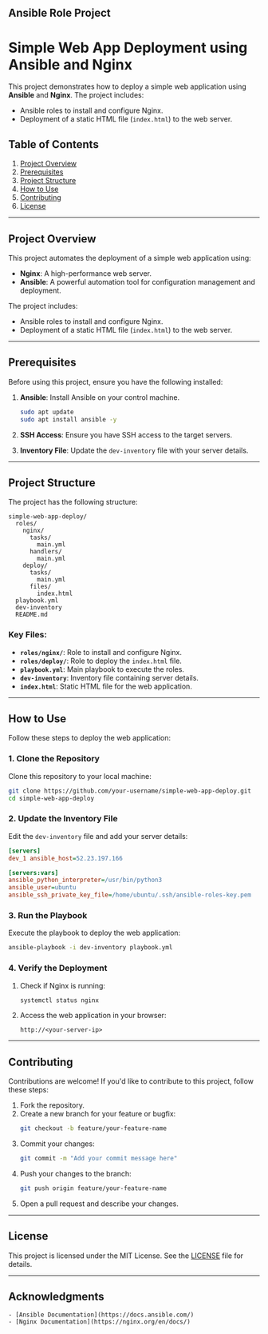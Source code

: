 

## **Ansible Role Project**

# Simple Web App Deployment using Ansible and Nginx

This project demonstrates how to deploy a simple web application using **Ansible** and **Nginx**. The project includes:
- Ansible roles to install and configure Nginx.
- Deployment of a static HTML file (`index.html`) to the web server.

## Table of Contents

1. [Project Overview](#project-overview)
2. [Prerequisites](#prerequisites)
3. [Project Structure](#project-structure)
4. [How to Use](#how-to-use)
5. [Contributing](#contributing)
6. [License](#license)

---

## Project Overview

This project automates the deployment of a simple web application using:
- **Nginx**: A high-performance web server.
- **Ansible**: A powerful automation tool for configuration management and deployment.

The project includes:
- Ansible roles to install and configure Nginx.
- Deployment of a static HTML file (`index.html`) to the web server.

---

## Prerequisites

Before using this project, ensure you have the following installed:

1. **Ansible**: Install Ansible on your control machine.
   ```bash
   sudo apt update
   sudo apt install ansible -y
   ```

2. **SSH Access**: Ensure you have SSH access to the target servers.

3. **Inventory File**: Update the `dev-inventory` file with your server details.

---

## Project Structure

The project has the following structure:

```
simple-web-app-deploy/
  roles/
    nginx/
      tasks/
        main.yml
      handlers/
        main.yml
    deploy/
      tasks/
        main.yml
      files/
        index.html
  playbook.yml
  dev-inventory
  README.md
```

### Key Files:
- **`roles/nginx/`**: Role to install and configure Nginx.
- **`roles/deploy/`**: Role to deploy the `index.html` file.
- **`playbook.yml`**: Main playbook to execute the roles.
- **`dev-inventory`**: Inventory file containing server details.
- **`index.html`**: Static HTML file for the web application.

---

## How to Use

Follow these steps to deploy the web application:

### 1. Clone the Repository
Clone this repository to your local machine:
```bash
git clone https://github.com/your-username/simple-web-app-deploy.git
cd simple-web-app-deploy
```

### 2. Update the Inventory File
Edit the `dev-inventory` file and add your server details:
```ini
[servers]
dev_1 ansible_host=52.23.197.166

[servers:vars]
ansible_python_interpreter=/usr/bin/python3
ansible_user=ubuntu
ansible_ssh_private_key_file=/home/ubuntu/.ssh/ansible-roles-key.pem
```

### 3. Run the Playbook
Execute the playbook to deploy the web application:
```bash
ansible-playbook -i dev-inventory playbook.yml
```

### 4. Verify the Deployment
1. Check if Nginx is running:
   ```bash
   systemctl status nginx
   ```

2. Access the web application in your browser:
   ```
   http://<your-server-ip>
   ```

---

## Contributing

Contributions are welcome! If you'd like to contribute to this project, follow these steps:

1. Fork the repository.
2. Create a new branch for your feature or bugfix:
   ```bash
   git checkout -b feature/your-feature-name
   ```
3. Commit your changes:
   ```bash
   git commit -m "Add your commit message here"
   ```
4. Push your changes to the branch:
   ```bash
   git push origin feature/your-feature-name
   ```
5. Open a pull request and describe your changes.

---

## License

This project is licensed under the MIT License. See the [LICENSE](LICENSE) file for details.

---

## Acknowledgments
```
- [Ansible Documentation](https://docs.ansible.com/)
- [Nginx Documentation](https://nginx.org/en/docs/)
```

